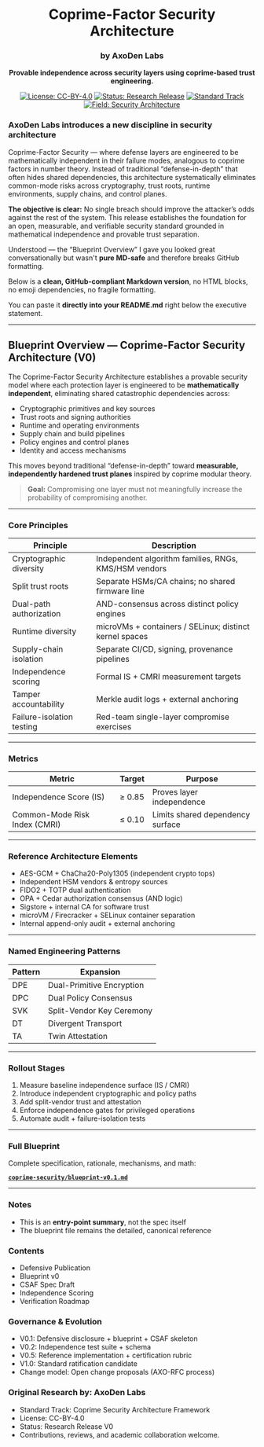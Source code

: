 <div align="center">

# Coprime-Factor Security Architecture  
### by AxoDen Labs

**Provable independence across security layers using coprime-based trust engineering.**

[![License: CC-BY-4.0](https://img.shields.io/badge/license-CC--BY--4.0-blue)]()
[![Status: Research Release](https://img.shields.io/badge/status-Research%20V0-yellow)]()
[![Standard Track](https://img.shields.io/badge/track-Open%20Standard-6f42c1)]()
[![Field: Security Architecture](https://img.shields.io/badge/domain-Cybersecurity-green)]()

<div align="left">

### AxoDen Labs introduces a new discipline in security architecture
Coprime-Factor Security — where defense layers are engineered to be mathematically independent in their failure modes, analogous to coprime factors in number theory.
Instead of traditional “defense-in-depth” that often hides shared dependencies, this architecture systematically eliminates common-mode risks across cryptography, trust roots, runtime environments, supply chains, and control planes.

**The objective is clear:**
No single breach should improve the attacker’s odds against the rest of the system.
This release establishes the foundation for an open, measurable, and verifiable security standard grounded in mathematical independence and provable trust separation.

Understood — the “Blueprint Overview” I gave you looked great conversationally but wasn't **pure MD-safe** and therefore breaks GitHub formatting.

Below is a **clean, GitHub-compliant Markdown version**, no HTML blocks, no emoji dependencies, no fragile formatting.

You can paste it **directly into your README.md** right below the executive statement.

---

## Blueprint Overview — Coprime-Factor Security Architecture (V0)

The Coprime-Factor Security Architecture establishes a provable security model where each protection layer is engineered to be **mathematically independent**, eliminating shared catastrophic dependencies across:

* Cryptographic primitives and key sources
* Trust roots and signing authorities
* Runtime and operating environments
* Supply chain and build pipelines
* Policy engines and control planes
* Identity and access mechanisms

This moves beyond traditional “defense-in-depth” toward **measurable, independently hardened trust planes** inspired by coprime modular theory.

> **Goal:** Compromising one layer must not meaningfully increase the probability of compromising another.

---

### Core Principles

| Principle                 | Description                                             |
| ------------------------- | ------------------------------------------------------- |
| Cryptographic diversity   | Independent algorithm families, RNGs, KMS/HSM vendors   |
| Split trust roots         | Separate HSMs/CA chains; no shared firmware line        |
| Dual-path authorization   | AND-consensus across distinct policy engines            |
| Runtime diversity         | microVMs + containers / SELinux; distinct kernel spaces |
| Supply-chain isolation    | Separate CI/CD, signing, provenance pipelines           |
| Independence scoring      | Formal IS + CMRI measurement targets                    |
| Tamper accountability     | Merkle audit logs + external anchoring                  |
| Failure-isolation testing | Red-team single-layer compromise exercises              |

---

### Metrics

| Metric                        | Target | Purpose                          |
| ----------------------------- | ------ | -------------------------------- |
| Independence Score (IS)       | ≥ 0.85 | Proves layer independence        |
| Common-Mode Risk Index (CMRI) | ≤ 0.10 | Limits shared dependency surface |

---

### Reference Architecture Elements

* AES-GCM + ChaCha20-Poly1305 (independent crypto tops)
* Independent HSM vendors & entropy sources
* FIDO2 + TOTP dual authentication
* OPA + Cedar authorization consensus (AND logic)
* Sigstore + internal CA for software trust
* microVM / Firecracker + SELinux container separation
* Internal append-only audit + external anchoring

---

### Named Engineering Patterns

| Pattern | Expansion                 |
| ------- | ------------------------- |
| DPE     | Dual-Primitive Encryption |
| DPC     | Dual Policy Consensus     |
| SVK     | Split-Vendor Key Ceremony |
| DT      | Divergent Transport       |
| TA      | Twin Attestation          |

---

### Rollout Stages

1. Measure baseline independence surface (IS / CMRI)
2. Introduce independent cryptographic and policy paths
3. Add split-vendor trust and attestation
4. Enforce independence gates for privileged operations
5. Automate audit + failure-isolation tests

---

### Full Blueprint

Complete specification, rationale, mechanisms, and math:

**[`coprime-security/blueprint-v0.1.md`](./coprime-security/blueprint-v0.1.md)**

---

### Notes

* This is an **entry-point summary**, not the spec itself
* The blueprint file remains the detailed, canonical reference

### Contents
- Defensive Publication  
- Blueprint v0  
- CSAF Spec Draft  
- Independence Scoring  
- Verification Roadmap

### Governance & Evolution
- V0.1: Defensive disclosure + blueprint + CSAF skeleton
- V0.2: Independence test suite + schema
- V0.5: Reference implementation + certification rubric
- V1.0: Standard ratification candidate
- Change model: Open change proposals (AXO-RFC process)

### Original Research by: AxoDen Labs
- Standard Track: Coprime Security Architecture Framework
- License: CC-BY-4.0
- Status: Research Release V0
- Contributions, reviews, and academic collaboration welcome.
